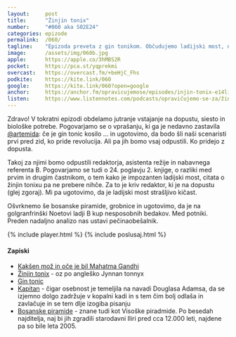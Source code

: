 ```yaml
---
layout: 	post
title:  	"Žinjin tonix"
number: 	"#060 aka S02E24"
categories:	epizode
permalink:	/060/
tagline: 	"Epizoda preveta z gin tonikom. Občudujemo ladijski most, na katerem je kopalna kad in ugotovimo, da Ford golgranfrinčanom pove, kar jim gre: Vi ste kup nesposobnih kretenov!"
image:		/assets/img/060b.jpg
apple:		https://apple.co/3hMBS2R
pocket:		https://pca.st/yqprekmi
overcast:	https://overcast.fm/+beHjC_Fhs
podkite:	https://kite.link/060
google:		https://kite.link/060?open=google
anchor:		https://anchor.fm/opravicujemose/episodes/injin-tonix-e14liut/a-a65oda6
listen:		https://www.listennotes.com/podcasts/opravičujemo-se-za/žinjin-tonix-CQR16AZ3GU5/embed/
---
```


Zdravo! V tokratni epizodi obdelamo jutranje vstajanje na dopustu, siesto in biološke potrebe. Pogovarjamo se o vprašanju, ki ga je nedavno zastavila [@artemida](https://twitter.com/artemida): če je gin tonic kosilo ... in ugotovimo, da bodo šli naši scenaristi prvi pred zid, ko pride revolucija. Ali pa jih bomo vsaj odpustili. Ko pridejo z dopusta. 

Takoj za njimi bomo odpustili redaktorja, asistenta režije in nabavnega referenta B. Pogovarjamo se tudi o 24. poglavju 2. knjige, o razliki med prvim in drugim častnikom, o tem kako je impozanten ladijski most, citata o žinjin tonixu pa ne prebere nihče. Za to je kriv redaktor, ki je na dopustu (glej zgoraj). Mi pa ugotovimo, da je ladijski most strašljivo kičast. 

Ošvrknemo še bosanske piramide, grobnice in ugotovimo, da je na golgranfrinški Noetovi ladji B kup nesposobnih bedakov. Med potniki. Preden nadaljno analizo nas ustavi pečinaobešalnik. 

{% include player.html %}
{% include poslusaj.html %}

<!--break-->

#### Zapiski

- [Kakšen mož in oče je bil Mahatma Gandhi](https://www.quora.com/How-was-Mahatma-Gandhi-as-a-husband-and-a-father)
- [Žinjin tonix](https://hitchhikers.fandom.com/wiki/Jynnan_tonnyx) - oz po angleško Jynnan tonnyx
- [Gin tonic](https://en.wikipedia.org/wiki/Gin_and_tonic)
- [Kapitan](https://hitchhikers.fandom.com/wiki/Captain) - čigar osebnost je temeljila na navadi Douglasa Adamsa, da se izjemno dolgo zadržuje v kopalni kadi in s tem čim bolj odlaša in zavlačuje in se tem dlje izogiba pisanju
- [Bosanske piramide](https://sl.wikipedia.org/wiki/Viso%C5%A1ke_piramide) - znane tudi kot Visoške piradmide. Po besedah najditelja, naj bi jih zgradili starodavni Iliri pred cca 12.000 leti, najdene pa so bile leta 2005. 